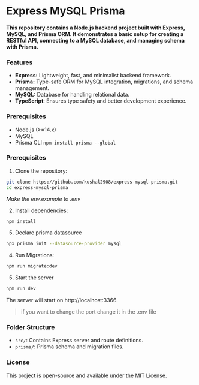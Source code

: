 # Express MySQL Prisma

**This repository contains a Node.js backend project built with Express, MySQL, and Prisma ORM. It demonstrates a basic setup for creating a RESTful API, connecting to a MySQL database, and managing schema with Prisma.**

### Features

- **Express:** Lightweight, fast, and minimalist backend framework.
- **Prisma:** Type-safe ORM for MySQL integration, migrations, and schema management.
- **MySQL:** Database for handling relational data.
- **TypeScript**: Ensures type safety and better development experience.

### Prerequisites

- Node.js (>=14.x)
- MySQL
- Prisma CLI `npm install prisma --global`

### Prerequisites
 
1.  Clone the repository:
```bash
git clone https://github.com/kushal2908/express-mysql-prisma.git
cd express-mysql-prisma
```
*Make the env.example to .env*

2. Install dependencies:
```bash
npm install
```
5. Declare prisma datasource
```bash
npx prisma init --datasource-provider mysql
```
4. Run Migrations:
```bash
npm run migrate:dev
```
5. Start the server
```bash
npm run dev
```
The server will start on http://localhost:3366.
> if you want to change the port change it in the .env file

### Folder Structure

- `src/`: Contains Express server and route definitions.
- `prisma/`: Prisma schema and migration files.

### License

This project is open-source and available under the MIT License.
